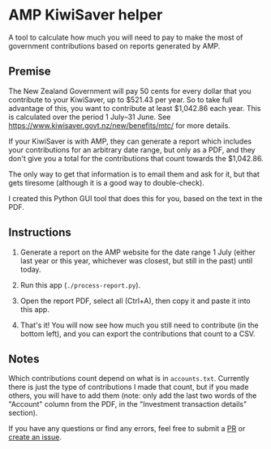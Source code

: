 # AMP KiwiSaver helper
A tool to calculate how much you will need to pay to make the most of government contributions based on reports
generated by AMP.

## Premise
The New Zealand Government will pay 50 cents for every dollar that you contribute to your KiwiSaver, up to $521.43 per
year. So to take full advantage of this, you want to contribute at least $1,042.86 each year. This is calculated over
the period 1 July–31 June.
See https://www.kiwisaver.govt.nz/new/benefits/mtc/ for more details.

If your KiwiSaver is with AMP, they can generate a report which includes your contributions for an arbitrary date range,
but only as a PDF, and they don't give you a total for the contributions that count towards the $1,042.86.

The only way to get that information is to email them and ask for it, but that gets tiresome
(although it is a good way to double-check).

I created this Python GUI tool that does this for you, based on the text in the PDF.

## Instructions

1. Generate a report on the AMP website for the date range 1 July
(either last year or this year, whichever was closest, but still in the past) until today.

2. Run this app (`./process-report.py`).

2. Open the report PDF, select all (Ctrl+A), then copy it and paste it into this app.

3. That's it! You will now see how much you still need to contribute (in the bottom left),
and you can export the contributions that count to a CSV.

## Notes

Which contributions count depend on what is in `accounts.txt`. Currently there is just the type of contributions I
made that count, but if you made others, you will have to add them (note: only add the last two words of the "Account"
column from the PDF, in the "Investment transaction details" section).

If you have any questions or find any errors, feel free to
submit a [PR](https://github.com/olliechick/amp-kiwisaver-helper/pulls) or
[create an issue](https://github.com/olliechick/amp-kiwisaver-helper/issues/new).